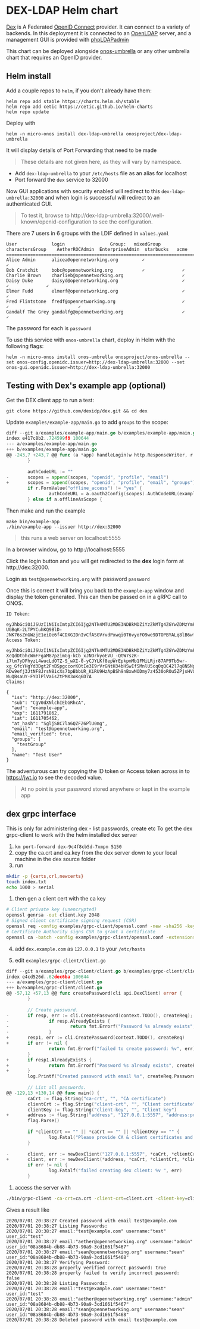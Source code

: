 # DEX-LDAP Helm chart

[Dex] is A Federated [OpenID Connect] provider. It can connect to a variety of backends.
In this deployment it is connected to an [OpenLDAP] server, and a management
GUI is provided with [phpLDAPadmin]

This chart can be deployed alongside [onos-umbrella](../onos-umbrella) or any other umbrella
chart that requires an OpenID provider.

## Helm install
Add a couple repos to `helm`, if you don't already have them:
```
helm repo add stable https://charts.helm.sh/stable
helm repo add cetic https://cetic.github.io/helm-charts
helm repo update
```

Deploy with

```
helm -n micro-onos install dex-ldap-umbrella onosproject/dex-ldap-umbrella
```

It will display details of Port Forwarding that need to be made

> These details are not given here, as they will vary by namespace.

* Add `dex-ldap-umbrella` to your `/etc/hosts` file as an alias for localhost
* Port forward the `dex` service to 32000

Now GUI applications with security enabled will redirect to this `dex-ldap-umbrella:32000`
and when login is successful will redirect to an authenticated GUI.

> To test it, browse to http://dex-ldap-umbrella:32000/.well-known/openid-configuration to see the configuration.


There are 7 users in 6 groups with the LDIF defined in `values.yaml`

```
User             login                 Group:   mixedGroup      charactersGroup    AetherROCAdmin  EnterpriseAdmin  starbucks   acme
=====================================================================================================================================
Alice Admin      alicea@opennetworking.org         ✓                                   ✓
Bob Cratchit     bobc@opennetworking.org           ✓              ✓
Charlie Brown    charlieb@opennetworking.org                      ✓
Daisy Duke       daisyd@opennetworking.org                        ✓                                    ✓              ✓
Elmer Fudd       elmerf@opennetworking.org                        ✓                                                   ✓
Fred Flintstone  fredf@opennetworking.org                         ✓                                    ✓                          ✓
Gandalf The Grey gandalfg@opennetworking.org                      ✓                                                               ✓
```

The password for each is `password`

To use this service with `onos-umbrella` chart, deploy in Helm with the following flags:
```
helm -n micro-onos install onos-umbrella onosproject/onos-umbrella --set onos-config.openidc.issuer=http://dex-ldap-umbrella:32000 --set onos-gui.openidc.issuer=http://dex-ldap-umbrella:32000
```

## Testing with Dex's example app (optional)
Get the DEX client app to run a test:
```
git clone https://github.com/dexidp/dex.git && cd dex
```

Update `examples/example-app/main.go` to add `groups` to the scope:

```go
diff --git a/examples/example-app/main.go b/examples/example-app/main.go
index e417c8b2..724599f8 100644
--- a/examples/example-app/main.go
+++ b/examples/example-app/main.go
@@ -243,7 +243,7 @@ func (a *app) handleLogin(w http.ResponseWriter, r *http.Request) {
        }
 
        authCodeURL := ""
-       scopes = append(scopes, "openid", "profile", "email")
+       scopes = append(scopes, "openid", "profile", "email", "groups")
        if r.FormValue("offline_access") != "yes" {
                authCodeURL = a.oauth2Config(scopes).AuthCodeURL(exampleAppState)
        } else if a.offlineAsScope {
```
Then make and run the example
```
make bin/example-app
./bin/example-app --issuer http://dex:32000
```
> this runs a web server on localhost:5555

In a browser window, go to http://localhost:5555

Click the login button and you will get redirected to the **dex** login form
at http://dex:32000.

Login as `test@opennetworking.org` with password `password`

Once this is correct it will bring you back to the `example-app` window and display
the token generated. This can then be passed on in a gRPC call to ONOS.

```
ID Token:

eyJhbGciOiJSUzI1NiIsImtpZCI6Ijg2NTk4MTU2MDE3NDBkMDZiYzZkMTg4ZGYwZDMzYmFhYzJkNGY4NTIifQ.eyJpc3MiOiJodHRwOi8vZGV4OjMyMDAwIiwic3ViIjoiQ2dWMGRYTmxjaElFYkdSaGNBIiwiYXVkIjoiZXhhbXBsZS1hcHAiLCJleHAiOjE2MTE3OTE4NjIsImlhdCI6MTYxMTcwNTQ2MiwiYXRfaGFzaCI6IlNnbGpTOEM3bGE2UVpGWjZQbFUwbWciLCJlbWFpbCI6InRlc3RAb3Blbm5ldHdvcmtpbmcub3JnIiwiZW1haWxfdmVyaWZpZWQiOnRydWUsImdyb3VwcyI6WyJ0ZXN0R3JvdXAiXSwibmFtZSI6IlRlc3QgVXNlciJ9.a_EdNHfI6EJLpngm480tyZtZxQEFkX0P6S8OErHUIgJvfL0oxdp1eWmVYS8MS-UGBqK-2LTPYCuhKQ9BlD-JNK76sZnGWzjE1eiOe6f4CDXGIDnIvCfASGVrvdPxwqi0T6vyoFO9we9DTOPBYALq8lB6wfIU8TQg6Tyxfd8UWVwHJ6A14me0VJQnrYGliPAB5GDRMZ13gWR24XafDiNjpWBi72xhpwnm99k_3jMn_EPn_d9xecsD0TUBTqFihSG90RpnGcZ00p7N47_smeCb5QDejenKP5JOiSHK_nzqPOwEDWrFkhkNnCNwFt7GO3jKLvtRgv6o9VGHkTeVTTuGwA
Access Token:

eyJhbGciOiJSUzI1NiIsImtpZCI6Ijg2NTk4MTU2MDE3NDBkMDZiYzZkMTg4ZGYwZDMzYmFhYzJkNGY4NTIifQ.eyJpc3MiOiJodHRwOi8vZGV4OjMyMDAwIiwic3ViIjoiQ2dWMGRYTmxjaElFYkdSaGNBIiwiYXVkIjoiZXhhbXBsZS1hcHAiLCJleHAiOjE2MTE3OTE4NjIsImlhdCI6MTYxMTcwNTQ2MiwiYXRfaGFzaCI6IlVJanRGUF9xWE9fT3g4ZEZCR1RJUEEiLCJlbWFpbCI6InRlc3RAb3Blbm5ldHdvcmtpbmcub3JnIiwiZW1haWxfdmVyaWZpZWQiOnRydWUsImdyb3VwcyI6WyJ0ZXN0R3JvdXAiXSwibmFtZSI6IlRlc3QgVXNlciJ9.rf_EpJ8tSm7k-XcQdDtbhcWmFFgaM87pzimGg-kCb_xJNOrkyoEVU_-QtW7szK-i7tm7yDFhyzL4wucLdOTZ-S_wXI-0-yCJYLKf8epWrEpkpmMb1FMiLRjr87AP9Tb5wr-xg_GfcYHgYd3Dgt2FnBSpgccorKOtIe3I9rVrGNtH34bHSwIfSMnlU5cq0qQC42l7q8NSNp3xBQjgED8J7lMTz_-RDw9efj3JtNF8JrsN8icXs7bpBbbUR_KiRU9HzApBSh9nBxwNODmy7z4530oROu5ZPjsHVQlRS13BnbXTLFqp7zub7-WuQBsaUY-FYDlPlVaisZtPMX3oKq6D7A
Claims:

{
  "iss": "http://dex:32000",
  "sub": "CgV0dXNlchIEbGRhcA",
  "aud": "example-app",
  "exp": 1611791862,
  "iat": 1611705462,
  "at_hash": "SgljS8C7la6QZFZ6PlU0mg",
  "email": "test@opennetworking.org",
  "email_verified": true,
  "groups": [
    "testGroup"
  ],
  "name": "Test User"
}
```

The adventurous can try copying the ID token or Access token across in to https://jwt.io
to see the decoded value.

> At no point is your password stored anywhere or kept in the example app

## dex grpc interface 
This is only for administering dex - list passwords, create etc
To get the dex grpc-client to work with the helm installed dex server

1) `km port-forward dex-9c4f8cb5d-7xmpn 5150`
2) copy the ca.crt and ca.key from the dex server down to your local machine in the dex source folder
3) run
```bash
mkdir -p {certs,crl,newcerts}
touch index.txt
echo 1000 > serial
```
1) then gen a client cert with the ca key
```bash
# Client private key (unencrypted)
openssl genrsa -out client.key 2048
# Signed client certificate signing request (CSR)
openssl req -config examples/grpc-client/openssl.conf -new -sha256 -key client.key -out client.csr -subj "/CN=fake-client"
# Certificate Authority signs CSR to grant a certificate
openssl ca -batch -config examples/grpc-client/openssl.conf -extensions usr_cert -days 365 -notext -md sha256 -in client.csr -out client.crt -cert ca.crt -keyfile ca.key
```

4) add `dex.example.com` as `127.0.0.1` to your `/etc/hosts`

5) edit `examples/grpc-client/client.go`

```go
diff --git a/examples/grpc-client/client.go b/examples/grpc-client/client.go
index e4cd526d..62dec6ba 100644
--- a/examples/grpc-client/client.go
+++ b/examples/grpc-client/client.go
@@ -57,12 +57,13 @@ func createPassword(cli api.DexClient) error {
        }
 
        // Create password.
-       if resp, err := cli.CreatePassword(context.TODO(), createReq); err != nil || resp.AlreadyExists {
-               if resp.AlreadyExists {
-                       return fmt.Errorf("Password %s already exists", createReq.Password.Email)
-               }
+       resp1, err := cli.CreatePassword(context.TODO(), createReq)
+       if err != nil {
                return fmt.Errorf("failed to create password: %v", err)
        }
+       if resp1.AlreadyExists {
+               return fmt.Errorf("Password %s already exists", createReq.Password.Email)
+       }
        log.Printf("Created password with email %s", createReq.Password.Email)
 
        // List all passwords.
@@ -129,13 +130,14 @@ func main() {
        caCrt := flag.String("ca-crt", "", "CA certificate")
        clientCrt := flag.String("client-crt", "", "Client certificate")
        clientKey := flag.String("client-key", "", "Client key")
+       address := flag.String("address", "127.0.0.1:5557", "address:port")
        flag.Parse()
 
        if *clientCrt == "" || *caCrt == "" || *clientKey == "" {
                log.Fatal("Please provide CA & client certificates and client key. Usage: ./client --ca-crt=<path ca.crt> --client-crt=<path client.crt> --client-key=<path client key>")
        }
 
-       client, err := newDexClient("127.0.0.1:5557", *caCrt, *clientCrt, *clientKey)
+       client, err := newDexClient(*address, *caCrt, *clientCrt, *clientKey)
        if err != nil {
                log.Fatalf("failed creating dex client: %v ", err)
        }
```

1) access the server with 
```bash
./bin/grpc-client -ca-crt=ca.crt -client-crt=client.crt -client-key=client.key -address=dex.example.com:5150
```

Gives a result like
```
2020/07/01 20:38:27 Created password with email test@example.com
2020/07/01 20:38:27 Listing Passwords:
2020/07/01 20:38:27 email:"test@example.com" username:"test" user_id:"test" 
2020/07/01 20:38:27 email:"aether@opennetworking.org" username:"admin" user_id:"08a8684b-db88-4b73-90a9-3cd1661f5467" 
2020/07/01 20:38:27 email:"sean@opennetworking.org" username:"sean" user_id:"08a8684b-db88-4b73-90a9-3cd1661f5468" 
2020/07/01 20:38:27 Verifying Password:
2020/07/01 20:38:28 properly verified correct password: true
2020/07/01 20:38:28 properly failed to verify incorrect password: false
2020/07/01 20:38:28 Listing Passwords:
2020/07/01 20:38:28 email:"test@example.com" username:"test" user_id:"test" 
2020/07/01 20:38:28 email:"aether@opennetworking.org" username:"admin" user_id:"08a8684b-db88-4b73-90a9-3cd1661f5467" 
2020/07/01 20:38:28 email:"sean@opennetworking.org" username:"sean" user_id:"08a8684b-db88-4b73-90a9-3cd1661f5468" 
2020/07/01 20:38:28 Deleted password with email test@example.com
```

[Dex]: http://dexidp.io
[OpenID Connect]: https://openid.net/connect/
[OpenLDAP]: https://www.openldap.org
[phpLDAPadmin]: http://phpldapadmin.sourceforge.net/wiki/index.php/Main_Page
